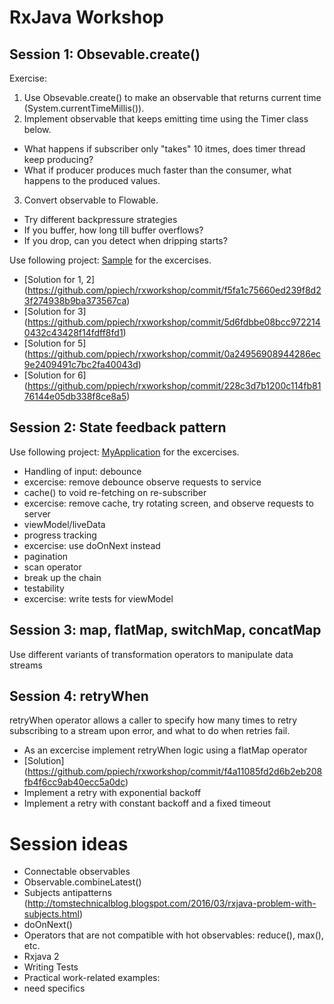 # RxJava Workshop

## Session 1: Obsevable.create()
Exercise:

1. Use Obsevable.create() to make an observable that returns  current time (System.currentTimeMillis()).
2. Implement observable that keeps emitting time using the Timer class below.
 * What happens if subscriber only "takes" 10 itmes, does timer thread keep producing?
 * What if producer produces much faster than the consumer, what happens to the produced values.
3. Convert observable to Flowable.
 * Try different backpressure strategies
 * If you buffer, how long till buffer overflows?
 * If you drop, can you detect when dripping starts?

Use following project: [Sample](sessions/1/sample) for the excercises.

* [Solution for 1, 2] (https://github.com/ppiech/rxworkshop/commit/f5fa1c75660ed239f8d23f274938b9ba373567ca)
* [Solution for 3] (https://github.com/ppiech/rxworkshop/commit/5d6fdbbe08bcc9722140432c43428f14fdff8fd1)
* [Solution for 5] (https://github.com/ppiech/rxworkshop/commit/0a24956908944286ec9e2409491c7bc2fa40043d)
* [Solution for 6] (https://github.com/ppiech/rxworkshop/commit/228c3d7b1200c114fb8176144e05db338f8ce8a5)

## Session 2: State feedback pattern
Use following project: [MyApplication](sessions/2/MyKotlinApplication) for the excercises.

* Handling of input: debounce
 * excercise: remove debounce observe requests to service
* cache() to void re-fetching on re-subscriber
 * excercise: remove cache, try rotating screen, and observe requests to server
* viewModel/liveData
* progress tracking
 * excercise: use doOnNext instead
* pagination
 * scan operator
 * break up the chain
* testability
 * excercise: write tests for viewModel


## Session 3: map, flatMap, switchMap, concatMap
Use different variants of transformation operators to manipulate data streams

## Session 4: retryWhen
retryWhen operator allows a caller to specify how many times to retry subscribing to a stream upon error, and what to do when retries fail.  

* As an excercise implement retryWhen logic using a flatMap operator
 * [Solution] (https://github.com/ppiech/rxworkshop/commit/f4a11085fd2d6b2eb208fb4f6cc9ab40ecc5a0dc)
* Implement a retry with exponential backoff
* Implement a retry with constant backoff and a fixed timeout

# Session ideas
* Connectable observables
* Observable.combineLatest()
* Subjects antipatterns (http://tomstechnicalblog.blogspot.com/2016/03/rxjava-problem-with-subjects.html)
* doOnNext()
* Operators that are not compatible with hot observables: reduce(), max(), etc.
* Rxjava 2
* Writing Tests
* Practical work-related examples:
 * need specifics
